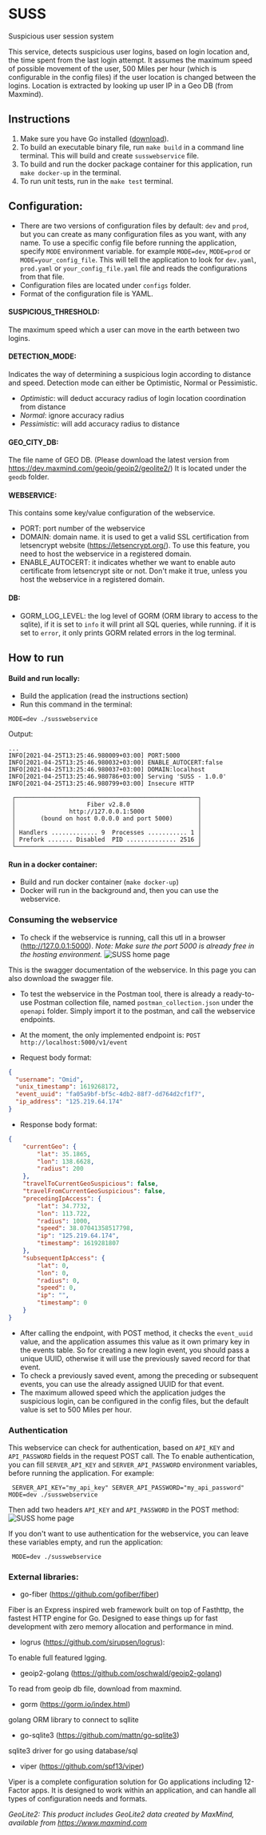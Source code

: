 # SUSS
Suspicious user session system

This service, detects suspicious user logins, based on login location and, the time spent from the last login attempt.
It assumes the maximum speed of possible movement of the user, 500 Miles per hour (which is configurable in the config files) if the user location is changed between the logins.
Location is extracted by looking up user IP in a Geo DB (from Maxmind).

## Instructions

1. Make sure you have Go installed ([download](https://golang.org/dl/)).
2. To build an executable binary file, run `make build` in a command line terminal. This will build and create `susswebservice` file.
3. To build and run the docker package container for this application, run ``make docker-up`` in the terminal. 
4. To run unit tests, run  in the ``make test`` terminal. 

## Configuration:
- There are two versions of configuration files by default: `dev` and `prod`, but you can create as many configuration files as you want, with any name. To use a specific config file before running the application, specify `MODE` environment variable. for example `MODE=dev`, `MODE=prod` or `MODE=your_config_file`. This will tell the application to look for `dev.yaml`, `prod.yaml` or `your_config_file.yaml` file and reads the configurations from that file.
- Configuration files are located under ``configs`` folder.
- Format of the configuration file is YAML.

#### SUSPICIOUS_THRESHOLD:

The maximum speed which a user can move in the earth between two logins. 

#### DETECTION_MODE:

Indicates the way of determining a suspicious login according to distance and speed.
Detection mode can either be Optimistic, Normal or Pessimistic.

- _Optimistic_:   will deduct accuracy radius of login location coordination from distance
- _Normal_:       ignore accuracy radius
- _Pessimistic_:  will add accuracy radius to distance

#### GEO_CITY_DB:
The file name of GEO DB. (Please download the latest version from https://dev.maxmind.com/geoip/geoip2/geolite2/)
It is located under the ``geodb`` folder.

#### WEBSERVICE:

This contains some key/value configuration of the webservice.
- PORT: port number of the webservice
- DOMAIN: domain name. it is used to get a valid SSL certification from letsencrypt website (https://letsencrypt.org/). To use this feature, you need to host the webservice in a registered domain.
- ENABLE_AUTOCERT: it indicates whether we want to enable auto certificate from letsencrypt site or not. Don't make it true, unless you host the webservice in a registered domain.

#### DB:
- GORM_LOG_LEVEL: the log level of GORM (ORM library to access to the sqlite), if it is set to `info` it will print all SQL queries, while running. if it is set to `error`, it only prints GORM related errors in the log terminal.

## How to run
#### Build and run locally:
- Build the application (read the instructions section)
- Run this command in the terminal:
```
MODE=dev ./susswebservice
```

Output:
```
...
INFO[2021-04-25T13:25:46.980009+03:00] PORT:5000                                    
INFO[2021-04-25T13:25:46.980032+03:00] ENABLE_AUTOCERT:false                        
INFO[2021-04-25T13:25:46.980037+03:00] DOMAIN:localhost                             
INFO[2021-04-25T13:25:46.980786+03:00] Serving 'SUSS - 1.0.0'                       
INFO[2021-04-25T13:25:46.980799+03:00] Insecure HTTP                                

 ┌───────────────────────────────────────────────────┐ 
 │                    Fiber v2.8.0                   │ 
 │               http://127.0.0.1:5000               │ 
 │       (bound on host 0.0.0.0 and port 5000)       │ 
 │                                                   │ 
 │ Handlers ............. 9  Processes ........... 1 │ 
 │ Prefork ....... Disabled  PID .............. 2516 │ 
 └───────────────────────────────────────────────────┘ 
```

#### Run in a docker container:

- Build and run docker container (`make docker-up`)
- Docker will run in the background and, then you can use the webservice.

### Consuming the webservice

- To check if the webservice is running, call this utl in a browser (http://127.0.0.1:5000).
_Note: Make sure the port 5000 is already free in the hosting environment._
  ![SUSS home page](https://raw.githubusercontent.com/hojabri/suss/main/static/suus_first_page.png)  
  
This is the swagger documentation of the webservice.
In this page you can also download the swagger file.

- To test the webservice in the Postman tool, there is already a ready-to-use Postman collection file, named `postman_collection.json` under the `openapi` folder. Simply import it to the postman, and call the webservice endpoints.

- At the moment, the only implemented endpoint is:
```POST http://localhost:5000/v1/event```
  
- Request body format:
```json
{
  "username": "Omid",
  "unix_timestamp": 1619268172,
  "event_uuid": "fa05a9bf-bf5c-4db2-88f7-dd764d2cf1f7",
  "ip_address": "125.219.64.174"
}
```

- Response body format:
```json
{
    "currentGeo": {
        "lat": 35.1865,
        "lon": 138.6628,
        "radius": 200
    },
    "travelToCurrentGeoSuspicious": false,
    "travelFromCurrentGeoSuspicious": false,
    "precedingIpAccess": {
        "lat": 34.7732,
        "lon": 113.722,
        "radius": 1000,
        "speed": 38.07041358517798,
        "ip": "125.219.64.174",
        "timestamp": 1619281807
    },
    "subsequentIpAccess": {
        "lat": 0,
        "lon": 0,
        "radius": 0,
        "speed": 0,
        "ip": "",
        "timestamp": 0
    }
}
```

- After calling the endpoint, with POST method, it checks the ``event_uuid`` value, and the application assumes this value as it own primary key in the events table. So for creating a new login event, you should pass a unique UUID, otherwise it will use the previously saved record for that event.
- To check a previously saved event, among the preceding or subsequent events, you can use the already assigned UUID for that event.
- The maximum allowed speed which the application judges the suspicious login, can be configured in the config files, but the default value is set to 500 Miles per hour.

### Authentication

This webservice can check for authentication, based on `API_KEY` and `API_PASSWORD` fields in the request POST call. The
To enable authentication, you can fill `SERVER_API_KEY` and `SERVER_API_PASSWORD` environment variables, before running the application.
For example:

```
 SERVER_API_KEY="my_api_key" SERVER_API_PASSWORD="my_api_password"  MODE=dev ./susswebservice
```

Then add two headers `API_KEY` and `API_PASSWORD` in the POST method:
![SUSS home page](https://raw.githubusercontent.com/hojabri/suss/main/static/suss_authentication.png)

If you don't want to use authentication for the webservice, you can leave these variables empty, and run the application:

```
 MODE=dev ./susswebservice
```


### External libraries:
- go-fiber (https://github.com/gofiber/fiber)
  
Fiber is an Express inspired web framework built on top of Fasthttp, the fastest HTTP engine for Go. Designed to ease things up for fast development with zero memory allocation and performance in mind.
  
- logrus (https://github.com/sirupsen/logrus):

To enable full featured lgging.

- geoip2-golang (https://github.com/oschwald/geoip2-golang)

To read from geoip db file, download from maxmind.
  
- gorm (https://gorm.io/index.html)

golang ORM library to connect to sqllite

- go-sqlite3 (https://github.com/mattn/go-sqlite3)

sqlite3 driver for go using database/sql

- viper (https://github.com/spf13/viper)

Viper is a complete configuration solution for Go applications including 12-Factor apps. It is designed to work within an application, and can handle all types of configuration needs and formats.

  

_GeoLite2:
This product includes GeoLite2 data created by MaxMind, available from
https://www.maxmind.com_